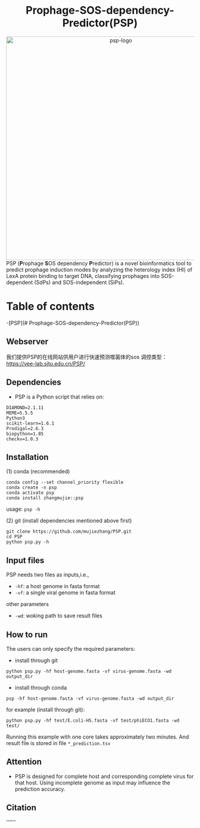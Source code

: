 <div align="center">

# Prophage-SOS-dependency-Predictor(PSP)

<img src="https://github.com/user-attachments/assets/fd8d7436-f164-48cc-a2e5-044574184c12" alt="psp-logo" width="600" />

</div>
PSP (<b>P</b>rophage <b>S</b>OS dependency <b>P</b>redictor) is a novel bioinformatics tool to predict prophage induction modes by analyzing the heterology index (HI) of LexA protein binding to target DNA, classifying prophages into SOS-dependent (SdPs) and SOS-independent (SiPs).

# Table of contents
-[PSP](# Prophage-SOS-dependency-Predictor(PSP))

## Webserver
我们提供PSP的在线网站供用户进行快速预测噬菌体的sos 调控类型：https://vee-lab.sjtu.edu.cn/PSP/

## Dependencies
* PSP is a Python script that relies on:
```Biopython
DIAMOND=2.1.11
MEME=5.5.5
Python3
scikit-learn=1.6.1
Prodigal=2.6.3
biopython=1.85
checkv=1.0.3
```

## Installation
(1) conda (recommended)
```
conda config --set channel_priority flexible
conda create -n psp
conda activate psp
conda install zhangmujie::psp
```
usage: ```psp -h```

(2) git (install dependencies mentioned above first)
```
git clone https://github.com/mujiezhang/PSP.git
cd PSP
python psp.py -h
```

## Input files
PSP needs two files as inputs,i.e.,
* ```-hf```: a host genome in fasta format
* ```-vf```: a single viral genome in fasta format 

other parameters
* ```-wd```: woking path to save result files

## How to run
The users can only specify the required parameters:
* install through git
```
python psp.py -hf host-genome.fasta -vf virus-genome.fasta -wd output_dir
```
* install through conda
```
psp -hf host-genome.fasta -vf virus-genome.fasta -wd output_dir
```

for example (install through git):
```
python psp.py -hf test/E.coli-HS.fasta -vf test/phiECO1.fasta -wd test/
```

Running this example with one core takes approximately two minutes. And result file is stored in file ```*_prediction.tsv```

## Attention
* PSP is designed for complete host and corresponding complete virus for that host. Using incomplete genome as input may influence the prediction accuracy.

## Citation
''''''
